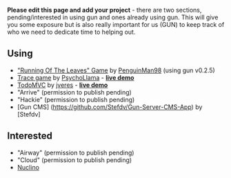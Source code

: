 **Please edit this page and add your project** - there are two sections, pending/interested in using gun and ones already using gun. This will give you some exposure but is also really important for us (GUN) to keep track of who we need to dedicate time to helping out.

## Using

  - ["Running Of The Leaves" Game](https://github.com/penguinman98/rotl) by [PenguinMan98](https://github.com/PenguinMan98) (using gun v0.2.5)
  - [Trace game](https://github.com/PsychoLlama/Trace) by [PsychoLlama](https://github.com/PsychoLlama) - **[live demo](http://trace.gundb.io)**
  - [TodoMVC](https://github.com/jveres/todomvc) by [jveres](https://github.com/jveres) - **[live demo](http://todos.loqali.com/)**
  - "Arrive" (permission to publish pending)
  - "Hackie" (permission to publish pending)
  - [Gun CMS] (https://github.com/Stefdv/Gun-Server-CMS-App) by [Stefdv]

## Interested

  - "Airway" (permission to publish pending)
  - "Cloud" (permission to publish pending)
  - [Nuclino](https://nuclino.com)